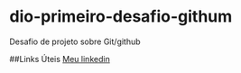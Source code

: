 # dio-primeiro-desafio-githum
Desafio de projeto sobre Git/github

##Links Úteis
[Meu linkedin](https://www.linkedin.com/feed/)
